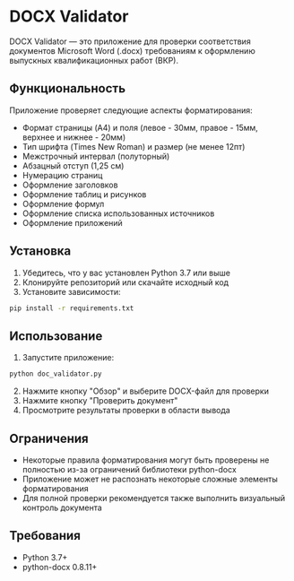 # DOCX Validator

DOCX Validator — это приложение для проверки соответствия документов Microsoft Word (.docx) требованиям к оформлению выпускных квалификационных работ (ВКР).

## Функциональность

Приложение проверяет следующие аспекты форматирования:

- Формат страницы (A4) и поля (левое - 30мм, правое - 15мм, верхнее и нижнее - 20мм)
- Тип шрифта (Times New Roman) и размер (не менее 12пт)
- Межстрочный интервал (полуторный)
- Абзацный отступ (1,25 см)
- Нумерацию страниц
- Оформление заголовков
- Оформление таблиц и рисунков
- Оформление формул
- Оформление списка использованных источников
- Оформление приложений

## Установка

1. Убедитесь, что у вас установлен Python 3.7 или выше
2. Клонируйте репозиторий или скачайте исходный код
3. Установите зависимости:

```bash
pip install -r requirements.txt
```

## Использование

1. Запустите приложение:

```bash
python doc_validator.py
```

2. Нажмите кнопку "Обзор" и выберите DOCX-файл для проверки
3. Нажмите кнопку "Проверить документ"
4. Просмотрите результаты проверки в области вывода

## Ограничения

- Некоторые правила форматирования могут быть проверены не полностью из-за ограничений библиотеки python-docx
- Приложение может не распознать некоторые сложные элементы форматирования
- Для полной проверки рекомендуется также выполнить визуальный контроль документа

## Требования

- Python 3.7+
- python-docx 0.8.11+ 